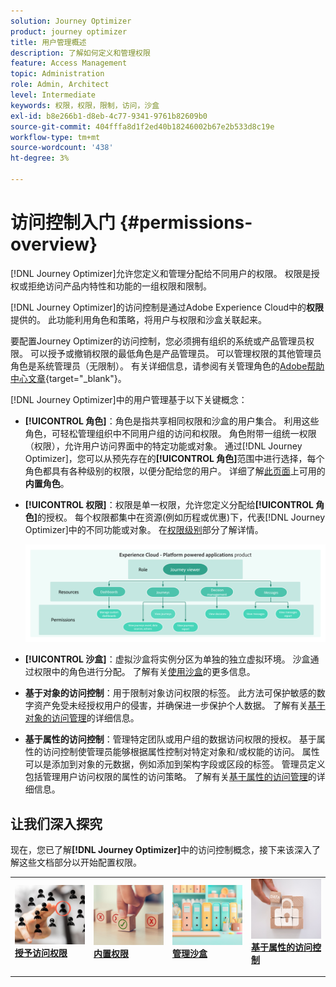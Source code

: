 ```yaml
---
solution: Journey Optimizer
product: journey optimizer
title: 用户管理概述
description: 了解如何定义和管理权限
feature: Access Management
topic: Administration
role: Admin, Architect
level: Intermediate
keywords: 权限，权限，限制，访问，沙盒
exl-id: b8e266b1-d8eb-4c77-9341-9761b82609b0
source-git-commit: 404fffa8d1f2ed40b18246002b67e2b533d8c19e
workflow-type: tm+mt
source-wordcount: '438'
ht-degree: 3%

---
```


# 访问控制入门 {#permissions-overview}

[!DNL Journey Optimizer]允许您定义和管理分配给不同用户的权限。 权限是授权或拒绝访问产品内特性和功能的一组权限和限制。

[!DNL Journey Optimizer]的访问控制是通过Adobe Experience Cloud中的&#x200B;**权限**&#x200B;提供的。 此功能利用角色和策略，将用户与权限和沙盒关联起来。

要配置Journey Optimizer的访问控制，您必须拥有组织的系统或产品管理员权限。 可以授予或撤销权限的最低角色是产品管理员。 可以管理权限的其他管理员角色是系统管理员（无限制）。 有关详细信息，请参阅有关管理角色的[Adobe帮助中心文章](https://helpx.adobe.com/cn/enterprise/using/admin-roles.html){target="_blank"}。

<!-- A high-level workflow for gaining and assigning access permissions can be summarized as follows:

* After licensing [!DNL Journey Optimizer], an email is sent to the administrator specified during licensing.
* The administrator logs in to Adobe Admin Console and selects [!DNL Journey Optimizer] from the list of products on the overview page.
* To grant access to [!DNL Journey Optimizer], it is recommended that the administrator add users to the default product profile
* In Experience Platform Permissions, the administrator can create new roles or edit the permissions and users for any existing roles.
* When creating or editing a role, the administrator adds users to the role using the users tab, and grants permissions to these users (such as "Read Datasets" or "Manage Schemas") by editing the role's permissions. Similarly, the administrator can assign access to sandboxes using the same editing option.
* When users log in to the Journey Optimizer user interface, their access to capabilities is driven by the permissions that have been granted to them from the previous step. For example, if a user does not have the View Datasets permission, the Datasets tab in the side menu will not be visible to that user.-->


[!DNL Journey Optimizer]中的用户管理基于以下关键概念：

* **[!UICONTROL 角色]**：角色是指共享相同权限和沙盒的用户集合。 利用这些角色，可轻松管理组织中不同用户组的访问和权限。 角色附带一组统一权限（权限），允许用户访问界面中的特定功能或对象。
通过[!DNL Journey Optimizer]，您可以从预先存在的&#x200B;**[!UICONTROL 角色]**&#x200B;范围中进行选择，每个角色都具有各种级别的权限，以便分配给您的用户。 详细了解[此页面](ootb-product-profiles.md)上可用的&#x200B;**内置角色**。

* **[!UICONTROL 权限]**：权限是单一权限，允许您定义分配给&#x200B;**[!UICONTROL 角色]**&#x200B;的授权。 每个权限都集中在资源(例如历程或优惠)下，代表[!DNL Journey Optimizer]中的不同功能或对象。 在[权限级别](high-low-permissions.md)部分了解详情。

  ![](assets/do-not-localize/permissions_2.png)

* **[!UICONTROL 沙盒]**：虚拟沙盒将实例分区为单独的独立虚拟环境。 沙盒通过权限中的角色进行分配。 了解有关[使用沙盒](sandboxes.md)的更多信息。

* **基于对象的访问控制**：用于限制对象访问权限的标签。 此方法可保护敏感的数字资产免受未经授权用户的侵害，并确保进一步保护个人数据。 了解有关[基于对象的访问管理](object-based-access.md)的详细信息。

* **基于属性的访问控制**：管理特定团队或用户组的数据访问权限的授权。 基于属性的访问控制使管理员能够根据属性控制对特定对象和/或权能的访问。 属性可以是添加到对象的元数据，例如添加到架构字段或区段的标签。 管理员定义包括管理用户访问权限的属性的访问策略。 了解有关[基于属性的访问管理](attribute-based-access.md)的详细信息。


## 让我们深入探究

现在，您已了解&#x200B;**[!DNL Journey Optimizer]**&#x200B;中的访问控制概念，接下来该深入了解这些文档部分以开始配置权限。


<table style="table-layout:fixed"><tr style="border: 0;">
<td>
<a href="permissions.md">
<img alt="权限" src="assets/do-not-localize/role.jpg">
</a>
<div>
<a href="permissions.md"><strong>授予访问权限</strong></a>
</div>
<p>
</td>
<td>
<a href="ootb-permissions.md">
<img alt="内置权限" src="assets/do-not-localize/select.jpg">
</a>
<div>
<a href="ootb-permissions.md"><strong>内置权限</strong></a>
</div>
<p>
</td>
<td>
<a href="sandboxes.md">
<img alt="管理沙盒" src="assets/do-not-localize/sandboxes.jpg">
</a>
<div>
<a href="sandboxes.md"><strong>管理沙盒</strong></a>
</div>
<p></td>
<td>
<a href="attribute-based-access.md">
<img alt="基于属性的访问控制" src="assets/do-not-localize/data-access.jpeg">
</a>
<div>
<a href="attribute-based-access.md"><strong>基于属性的访问控制</strong></a>
</div>
<p>
</td>
</tr></table>